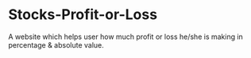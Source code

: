 # Stocks-Profit-or-Loss
 A website which helps user how much profit or loss he/she is making in percentage & absolute value.

